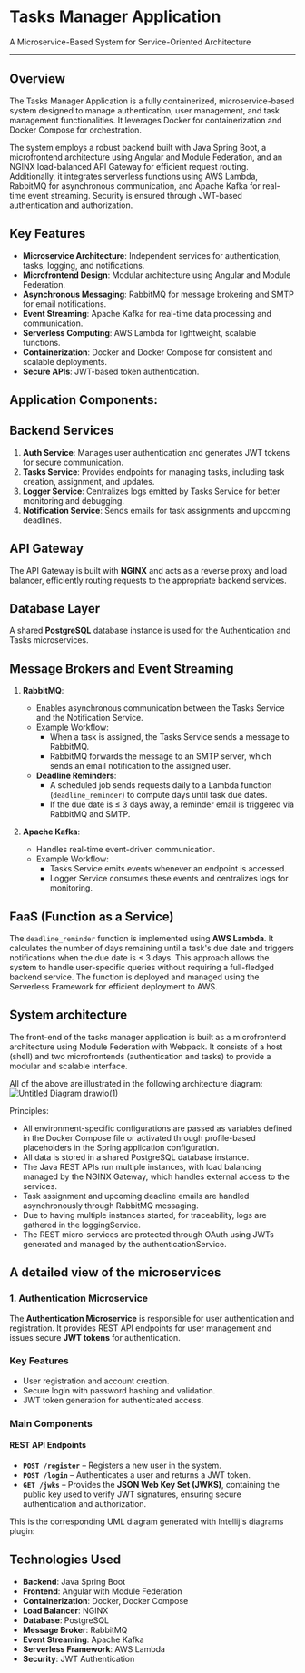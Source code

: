 # **Tasks Manager Application**
A Microservice-Based System for Service-Oriented Architecture

---

## **Overview**
The Tasks Manager Application is a fully containerized, microservice-based system designed to manage authentication, 
user management, and task management functionalities. It leverages Docker for containerization and Docker Compose for 
orchestration.

The system employs a robust backend built with Java Spring Boot, a microfrontend architecture using Angular and Module 
Federation, and an NGINX load-balanced API Gateway for efficient request routing. Additionally, it integrates serverless 
functions using AWS Lambda, RabbitMQ for asynchronous communication, and Apache Kafka for real-time event streaming. 
Security is ensured through JWT-based authentication and authorization.

## **Key Features**
- **Microservice Architecture**: Independent services for authentication, tasks, logging, and notifications.
- **Microfrontend Design**: Modular architecture using Angular and Module Federation.
- **Asynchronous Messaging**: RabbitMQ for message brokering and SMTP for email notifications.
- **Event Streaming**: Apache Kafka for real-time data processing and communication.
- **Serverless Computing**: AWS Lambda for lightweight, scalable functions.
- **Containerization**: Docker and Docker Compose for consistent and scalable deployments.
- **Secure APIs**: JWT-based token authentication.

## **Application Components:**

## **Backend Services**
1. **Auth Service**: Manages user authentication and generates JWT tokens for secure communication.
2. **Tasks Service**: Provides endpoints for managing tasks, including task creation, assignment, and updates.
3. **Logger Service**: Centralizes logs emitted by Tasks Service for better monitoring and debugging.
4. **Notification Service**: Sends emails for task assignments and upcoming deadlines.

## **API Gateway**
The API Gateway is built with **NGINX** and acts as a reverse proxy and load balancer, efficiently routing 
requests to the appropriate backend services.

## **Database Layer**
A shared **PostgreSQL** database instance is used for the Authentication and Tasks microservices.

## **Message Brokers and Event Streaming**
1. **RabbitMQ**:
    - Enables asynchronous communication between the Tasks Service and the Notification Service.
    - Example Workflow:
        - When a task is assigned, the Tasks Service sends a message to RabbitMQ.
        - RabbitMQ forwards the message to an SMTP server, which sends an email notification to the assigned user.
    - **Deadline Reminders**:
        - A scheduled job sends requests daily to a Lambda function (`deadline_reminder`) to compute days until task due dates.
        - If the due date is ≤ 3 days away, a reminder email is triggered via RabbitMQ and SMTP.

2. **Apache Kafka**:
    - Handles real-time event-driven communication.
    - Example Workflow:
        - Tasks Service emits events whenever an endpoint is accessed.
        - Logger Service consumes these events and centralizes logs for monitoring.

## **FaaS (Function as a Service)**
The `deadline_reminder` function is implemented using **AWS Lambda**. It calculates the number of days remaining 
until a task's due date and triggers notifications when the due date is ≤ 3 days.
This approach allows the system to handle user-specific queries without requiring a full-fledged backend service.
The function is deployed and managed using the Serverless Framework for efficient deployment to AWS.

## **System architecture**

The front-end of the tasks manager application is built as a microfrontend architecture using Module Federation with Webpack. It consists of a host (shell) and two microfrontends (authentication and tasks) to provide a modular and scalable interface.

All of the above are illustrated in the following architecture diagram:
![Untitled Diagram drawio(1)](https://github.com/user-attachments/assets/3b15f5b8-a7fa-44e9-b0e0-b46cefd6b1b7)

Principles:

- All environment-specific configurations are passed as variables defined in the Docker Compose file or activated through profile-based placeholders in the Spring application configuration.
- All data is stored in a shared PostgreSQL database instance.
- The Java REST APIs run multiple instances, with load balancing managed by the NGINX Gateway, which handles external access to the services.
- Task assignment and upcoming deadline emails are handled asynchronously through RabbitMQ messaging.
- Due to having multiple instances started, for traceability, logs are gathered in the loggingService.
- The REST micro-services are protected through OAuth using JWTs generated and managed by the authenticationService.

## **A detailed view of the microservices**

### **1. Authentication Microservice**

The **Authentication Microservice** is responsible for user authentication and registration. It provides REST API endpoints for user management and issues secure **JWT tokens** for authentication.

### **Key Features**
- User registration and account creation.
- Secure login with password hashing and validation.
- JWT token generation for authenticated access.

### **Main Components**
#### **REST API Endpoints**
- **`POST /register`** – Registers a new user in the system.
- **`POST /login`** – Authenticates a user and returns a JWT token.
- **`GET /jwks`** – Provides the **JSON Web Key Set (JWKS)**, containing the public key used to verify JWT signatures, ensuring secure authentication and authorization.

This is the corresponding UML diagram generated with Intellij's diagrams plugin:


## **Technologies Used**
- **Backend**: Java Spring Boot
- **Frontend**: Angular with Module Federation
- **Containerization**: Docker, Docker Compose
- **Load Balancer**: NGINX
- **Database**: PostgreSQL
- **Message Broker**: RabbitMQ
- **Event Streaming**: Apache Kafka
- **Serverless Framework**: AWS Lambda
- **Security**: JWT Authentication
